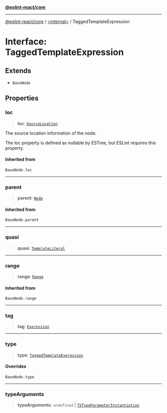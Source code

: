 [**@eslint-react/core**](../../README.md)

***

[@eslint-react/core](../../README.md) / [\<internal\>](../README.md) / TaggedTemplateExpression

# Interface: TaggedTemplateExpression

## Extends

- `BaseNode`

## Properties

### loc

> **loc**: [`SourceLocation`](SourceLocation.md)

The source location information of the node.

The loc property is defined as nullable by ESTree, but ESLint requires this property.

#### Inherited from

`BaseNode.loc`

***

### parent

> **parent**: [`Node`](../type-aliases/Node.md)

#### Inherited from

`BaseNode.parent`

***

### quasi

> **quasi**: [`TemplateLiteral`](TemplateLiteral.md)

***

### range

> **range**: [`Range`](../type-aliases/Range.md)

#### Inherited from

`BaseNode.range`

***

### tag

> **tag**: [`Expression`](../type-aliases/Expression.md)

***

### type

> **type**: [`TaggedTemplateExpression`](../README.md#taggedtemplateexpression)

#### Overrides

`BaseNode.type`

***

### typeArguments

> **typeArguments**: `undefined` \| [`TSTypeParameterInstantiation`](TSTypeParameterInstantiation.md)
